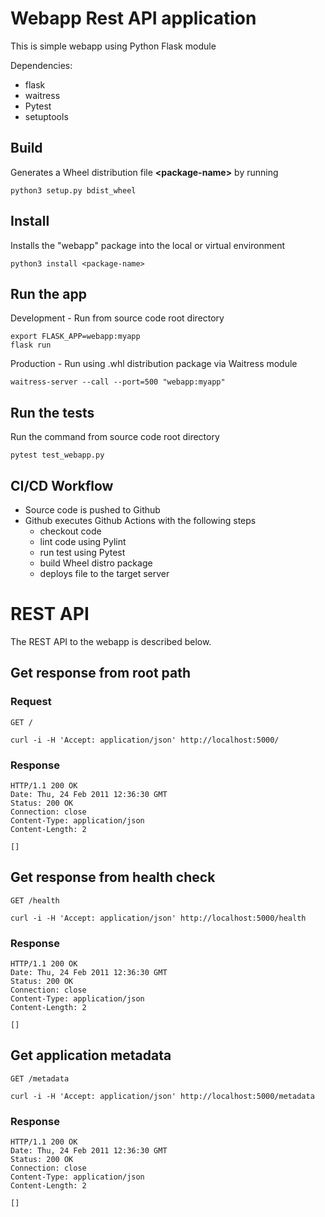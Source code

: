 
# Webapp Rest API application

This is simple webapp using Python Flask module

Dependencies:
* flask
* waitress
* Pytest
* setuptools

## Build

Generates a Wheel distribution file <b>\<package-name\></b> by running

    python3 setup.py bdist_wheel

    
## Install

Installs the "webapp" package into the local or virtual environment

    python3 install <package-name>
    

## Run the app

   Development - Run from source code root directory

    export FLASK_APP=webapp:myapp
    flask run

   Production - Run using .whl distribution package via Waitress module
    
    waitress-server --call --port=500 "webapp:myapp"

## Run the tests

   Run the command from source code root directory
    
    pytest test_webapp.py

## CI/CD Workflow

* Source code is pushed to Github
* Github executes Github Actions with the following steps
  * checkout code
  * lint code using Pylint
  * run test using Pytest
  * build Wheel distro package
  * deploys file to the target server       

# REST API

The REST API to the webapp is described below.

## Get response from root path

### Request

`GET /`

    curl -i -H 'Accept: application/json' http://localhost:5000/

### Response

    HTTP/1.1 200 OK
    Date: Thu, 24 Feb 2011 12:36:30 GMT
    Status: 200 OK
    Connection: close
    Content-Type: application/json
    Content-Length: 2

    []

## Get response from health check

`GET /health`

    curl -i -H 'Accept: application/json' http://localhost:5000/health

### Response

    HTTP/1.1 200 OK
    Date: Thu, 24 Feb 2011 12:36:30 GMT
    Status: 200 OK
    Connection: close
    Content-Type: application/json
    Content-Length: 2

    []

## Get application metadata

`GET /metadata`

    curl -i -H 'Accept: application/json' http://localhost:5000/metadata

### Response

    HTTP/1.1 200 OK
    Date: Thu, 24 Feb 2011 12:36:30 GMT
    Status: 200 OK
    Connection: close
    Content-Type: application/json
    Content-Length: 2

    []
